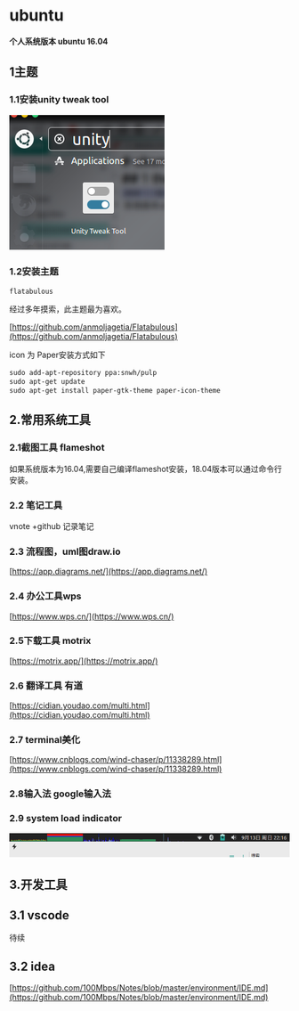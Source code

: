 # ubuntu
**个人系统版本 ubuntu 16.04**
## 1主题 
### 1.1安装unity tweak tool
 
 ![](_v_images/20200913214736004_1892407430.png)

### 1.2安装主题
```
flatabulous
```
经过多年摸索，此主题最为喜欢。

[https://github.com/anmoljagetia/Flatabulous](https://github.com/anmoljagetia/Flatabulous)

icon 为 Paper安装方式如下
```
sudo add-apt-repository ppa:snwh/pulp
sudo apt-get update
sudo apt-get install paper-gtk-theme paper-icon-theme
```
## 2.常用系统工具
### 2.1截图工具 flameshot
如果系统版本为16.04,需要自己编译flameshot安装，18.04版本可以通过命令行安装。
### 2.2 笔记工具
vnote +github 记录笔记
### 2.3 流程图，uml图draw.io

[https://app.diagrams.net/](https://app.diagrams.net/)

### 2.4 办公工具wps

[https://www.wps.cn/](https://www.wps.cn/)

### 2.5下载工具 motrix

[https://motrix.app/](https://motrix.app/)

### 2.6 翻译工具 有道
[https://cidian.youdao.com/multi.html](https://cidian.youdao.com/multi.html)
### 2.7 terminal美化
[https://www.cnblogs.com/wind-chaser/p/11338289.html](https://www.cnblogs.com/wind-chaser/p/11338289.html)


### 2.8输入法 google输入法
### 2.9 system load indicator
![](_v_images/20200913221655153_896605826.png)
## 3.开发工具

## 3.1 vscode
待续
## 3.2 idea
[https://github.com/100Mbps/Notes/blob/master/environment/IDE.md](https://github.com/100Mbps/Notes/blob/master/environment/IDE.md)

